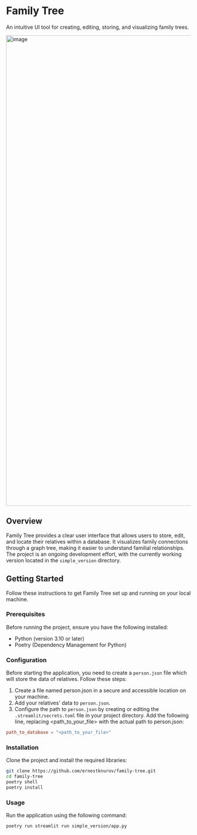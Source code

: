 # Family Tree
An intuitive UI tool for creating, editing, storing, and visualizing family trees.

<img width="1281" alt="image" src="https://github.com/ernestknurov/family-tree/assets/100434509/0b1eeb2f-da85-417e-8612-50a8967f9384">

## Overview

Family Tree provides a clear user interface that allows users to store, edit, and locate their relatives within a database. It visualizes family connections through a graph tree, making it easier to understand familial relationships. The project is an ongoing development effort, with the currently working version located in the `simple_version` directory.

## Getting Started

Follow these instructions to get Family Tree set up and running on your local machine.

### Prerequisites

Before running the project, ensure you have the following installed:

- Python (version 3.10 or later)
- Poetry (Dependency Management for Python)

### Configuration

Before starting the application, you need to create a `person.json` file which will store the data of relatives. Follow these steps:

1. Create a file named person.json in a secure and accessible location on your machine.
2. Add your relatives' data to `person.json`.
3. Configure the path to `person.json` by creating or editing the `.streamlit/secrets.toml` file in your project directory. Add the following line, replacing <path_to_your_file> with the actual path to person.json:
   
```toml
path_to_database = "<path_to_your_file>"
```

### Installation

Clone the project and install the required libraries:

```bash
git clone https://github.com/ernestknurov/family-tree.git
cd family-tree
poetry shell
poetry install
```

### Usage

Run the application using the following command:

```bash
poetry run streamlit run simple_version/app.py
```
